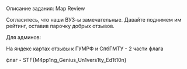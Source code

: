 Описание задания: Map Review

Согласитесь, что наши ВУЗ-ы замечательные. Давайте поднимем им рейтинг, оставив парочку добрых отзывов.

Для админов:

На яндекс картах отзывы к ГУМРФ и СпбГМТУ - 2 части флага

флаг - STF{M4pp1ng_Genius_Un1vers1ty_Ed1t10n}

